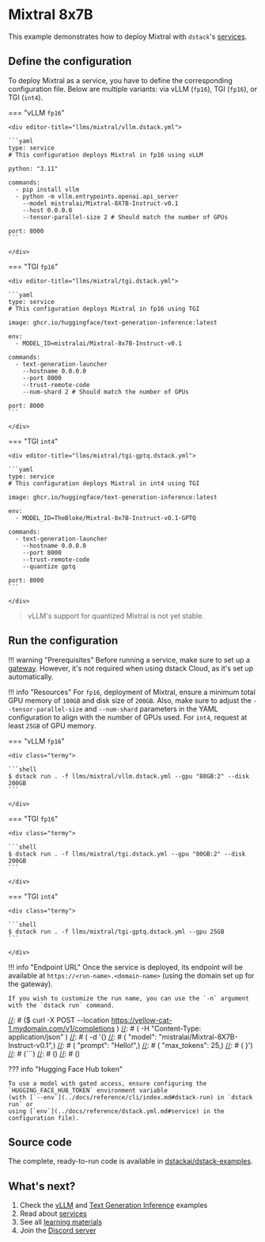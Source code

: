 # Mixtral 8x7B

This example demonstrates how to deploy Mixtral
with `dstack`'s [services](../docs/guides/services.md).

## Define the configuration

To deploy Mixtral as a service, you have to define the corresponding configuration file.
Below are multiple variants: via vLLM (`fp16`), TGI (`fp16`), or TGI (`int4`).

=== "vLLM `fp16`"

    <div editor-title="llms/mixtral/vllm.dstack.yml"> 

    ```yaml
    type: service
    # This configuration deploys Mixtral in fp16 using vLLM
    
    python: "3.11"
    
    commands:
      - pip install vllm
      - python -m vllm.entrypoints.openai.api_server
        --model mistralai/Mixtral-8X7B-Instruct-v0.1
        --host 0.0.0.0
        --tensor-parallel-size 2 # Should match the number of GPUs
    
    port: 8000
    ```

    </div>

=== "TGI `fp16`"

    <div editor-title="llms/mixtral/tgi.dstack.yml"> 

    ```yaml
    type: service
    # This configuration deploys Mixtral in fp16 using TGI
    
    image: ghcr.io/huggingface/text-generation-inference:latest
    
    env:
      - MODEL_ID=mistralai/Mixtral-8x7B-Instruct-v0.1
    
    commands:
      - text-generation-launcher 
        --hostname 0.0.0.0 
        --port 8000 
        --trust-remote-code
        --num-shard 2 # Should match the number of GPUs
    
    port: 8000
    ```

    </div>

=== "TGI `int4`"

    <div editor-title="llms/mixtral/tgi-gptq.dstack.yml"> 

    ```yaml
    type: service
    # This configuration deploys Mixtral in int4 using TGI
    
    image: ghcr.io/huggingface/text-generation-inference:latest
    
    env:
      - MODEL_ID=TheBloke/Mixtral-8x7B-Instruct-v0.1-GPTQ
    
    commands:
      - text-generation-launcher 
        --hostname 0.0.0.0 
        --port 8000 
        --trust-remote-code 
        --quantize gptq
    
    port: 8000
    ```

    </div>

> vLLM's support for quantized Mixtral is not yet stable. 

## Run the configuration

!!! warning "Prerequisites"
    Before running a service, make sure to set up a [gateway](../docs/guides/services.md#set-up-a-gateway).
    However, it's not required when using dstack Cloud, as it's set up automatically.

!!! info "Resources"
    For `fp16`, deployment of Mixtral, ensure a minimum total GPU memory of `100GB` and disk size of `200GB`.
    Also, make sure to adjust the `--tensor-parallel-size` and `--num-shard` parameters in the YAML configuration to align
    with the number of GPUs used.
    For `int4`, request at least `25GB` of GPU memory.

=== "vLLM `fp16`"

    <div class="termy">
    
    ```shell
    $ dstack run . -f llms/mixtral/vllm.dstack.yml --gpu "80GB:2" --disk 200GB
    ```
    
    </div>

=== "TGI `fp16`"

    <div class="termy">
    
    ```shell
    $ dstack run . -f llms/mixtral/tgi.dstack.yml --gpu "80GB:2" --disk 200GB
    ```
    
    </div>

=== "TGI `int4`"

    <div class="termy">
    
    ```shell
    $ dstack run . -f llms/mixtral/tgi-gptq.dstack.yml --gpu 25GB
    ```
    
    </div>

!!! info "Endpoint URL"
    Once the service is deployed, its endpoint will be available at 
    `https://<run-name>.<domain-name>` (using the domain set up for the gateway).

    If you wish to customize the run name, you can use the `-n` argument with the `dstack run` command.

[//]: # (Once the service is up, you can query it via it's OpenAI compatible endpoint:)
[//]: # (<div class="termy">)
[//]: # ()
[//]: # (```shell)
[//]: # ($ curl -X POST --location https://yellow-cat-1.mydomain.com/v1/completions \)
[//]: # (    -H "Content-Type: application/json" \)
[//]: # (    -d '{)
[//]: # (          "model": "mistralai/Mixtral-8X7B-Instruct-v0.1",)
[//]: # (          "prompt": "Hello!",)
[//]: # (          "max_tokens": 25,)
[//]: # (        }')
[//]: # (```)
[//]: # ()
[//]: # (</div>)

[//]: # (!!! info "OpenAI-compatible API")
[//]: # (    Since vLLM provides an OpenAI-compatible endpoint, feel free to access it using various OpenAI-compatible tools like)
[//]: # (    Chat UI, LangChain, Llama Index, etc. )

??? info "Hugging Face Hub token"

    To use a model with gated access, ensure configuring the `HUGGING_FACE_HUB_TOKEN` environment variable 
    (with [`--env`](../docs/reference/cli/index.md#dstack-run) in `dstack run` or 
    using [`env`](../docs/reference/dstack.yml.md#service) in the configuration file).
    
[//]: # (    <div class="termy">)
[//]: # (    )
[//]: # (    ```shell)
[//]: # (    $ dstack run . --env HUGGING_FACE_HUB_TOKEN=&lt;token&gt; -f llms/mixtral.dstack.yml --gpu "80GB:2" --disk 200GB)
[//]: # (    ```)
[//]: # (    </div>)

## Source code
    
The complete, ready-to-run code is available in [dstackai/dstack-examples](https://github.com/dstackai/dstack-examples).

## What's next?

1. Check the [vLLM](tgi.md) and [Text Generation Inference](tgi.md) examples
2. Read about [services](../docs/guides/services.md)
3. See all [learning materials](index.md)
4. Join the [Discord server](https://discord.gg/u8SmfwPpMd)